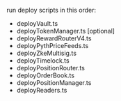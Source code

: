 run deploy scripts in this order:
+ deployVault.ts 
+ deployTokenManager.ts [optional]
+ deployRewardRouterV4.ts
+ deployPythPriceFeeds.ts
+ deployZkeMultisig.ts
+ deployTimelock.ts
+ deployPositionRouter.ts
+ deployOrderBook.ts
+ deployPositionManager.ts
+ deployReaders.ts

